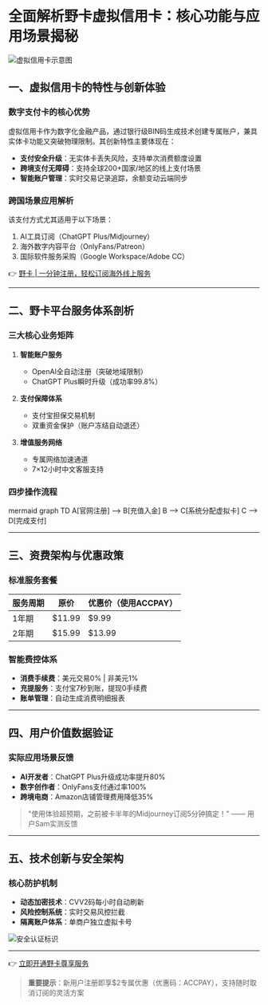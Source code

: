 # 全面解析野卡虚拟信用卡：核心功能与应用场景揭秘

![虚拟信用卡示意图](https://via.placeholder.com/800x400)

## 一、虚拟信用卡的特性与创新体验
### 数字支付卡的核心优势
虚拟信用卡作为数字化金融产品，通过银行级BIN码生成技术创建专属账户，兼具实体卡功能又突破物理限制。其创新特性主要体现在：
- **支付安全升级**：无实体卡丢失风险，支持单次消费额度设置
- **跨境支付无障碍**：支持全球200+国家/地区的线上支付场景
- **智能账户管理**：实时交易记录追踪，余额变动云端同步

### 跨国场景应用解析
该支付方式尤其适用于以下场景：
1. AI工具订阅（ChatGPT Plus/Midjourney）
2. 海外数字内容平台（OnlyFans/Patreon）
3. 国际软件服务采购（Google Workspace/Adobe CC）

👉 [野卡 | 一分钟注册，轻松订阅海外线上服务](https://bbtdd.com/yeka)

---

## 二、野卡平台服务体系剖析
### 三大核心业务矩阵
1. **智能账户服务**
   - OpenAI全自动注册（突破地域限制）
   - ChatGPT Plus瞬时升级（成功率99.8%）
   
2. **支付保障体系**
   - 支付宝担保交易机制
   - 双重资金保护（账户冻结自动退还）

3. **增值服务网络**
   - 专属网络加速通道
   - 7×12小时中文客服支持

### 四步操作流程
mermaid
graph TD
A[官网注册] --> B[充值入金]
B --> C[系统分配虚拟卡]
C --> D[完成支付]


---

## 三、资费架构与优惠政策
### 标准服务套餐
| 服务周期 | 原价 | 优惠价（使用ACCPAY） |
|----------|------|---------------------|
| 1年期   | $11.99 | $9.99              |
| 2年期   | $15.99 | $13.99             |

### 智能费控体系
- **消费手续费**：美元交易0% | 非美元1%
- **充提服务**：支付宝7秒到账，提现0手续费
- **账单管理**：自动生成消费明细报表

---

## 四、用户价值数据验证
### 实际应用场景反馈
- **AI开发者**：ChatGPT Plus升级成功率提升80%
- **数字创作者**：OnlyFans支付通过率100%
- **跨境电商**：Amazon店铺管理费用降低35%

> "使用体验超预期，之前被卡半年的Midjourney订阅5分钟搞定！" —— 用户Sam实测反馈

---

## 五、技术创新与安全架构
### 核心防护机制
- **动态加密技术**：CVV2码每小时自动刷新
- **风险控制系统**：实时交易风控拦截
- **隔离账户体系**：单商户独立虚拟卡号

![安全认证标识](https://via.placeholder.com/300x100)

---

👉 [立即开通野卡尊享服务](https://bbtdd.com/yeka)

> **重要提示**：新用户注册即享$2专属优惠（优惠码：ACCPAY），支持随时取消订阅的灵活方案